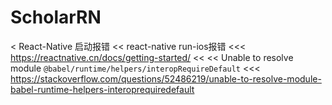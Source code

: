 # ScholarRN
< React-Native 启动报错
<<  react-native run-ios报错
<<< https://reactnative.cn/docs/getting-started/
<<
<< Unable to resolve module `@babel/runtime/helpers/interopRequireDefault`
<<< https://stackoverflow.com/questions/52486219/unable-to-resolve-module-babel-runtime-helpers-interoprequiredefault
